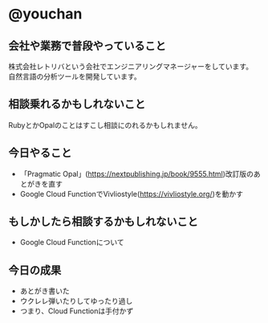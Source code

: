 # @youchan

## 会社や業務で普段やっていること

株式会社レトリバという会社でエンジニアリングマネージャーをしています。  
自然言語の分析ツールを開発しています。

## 相談乗れるかもしれないこと

RubyとかOpalのことはすこし相談にのれるかもしれません。

## 今日やること

* 「Pragmatic Opal」(https://nextpublishing.jp/book/9555.html)改訂版のあとがきを直す
* Google Cloud FunctionでVivliostyle(https://vivliostyle.org/)を動かす

## もしかしたら相談するかもしれないこと

* Google Cloud Functionについて

## 今日の成果

* あとがき書いた
* ウクレレ弾いたりしてゆったり過し
* つまり、Cloud Functionは手付かず
